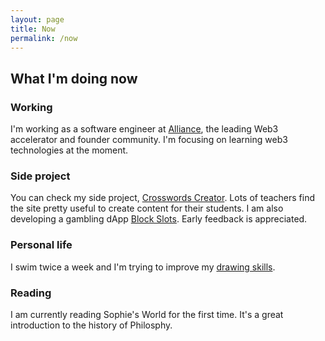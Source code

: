```yaml
---
layout: page
title: Now
permalink: /now
---
```


## What I'm doing now

### Working

I'm working as a software engineer at [Alliance](https://alliance.xyz/), the leading Web3 accelerator and founder community. I'm focusing on learning web3 technologies at the moment.

### Side project

You can check my side project, [Crosswords Creator](http://crosswordscreator.com/). Lots of teachers find the site pretty useful to create content for their students.
I am also developing a gambling dApp [Block Slots](https://blockslots.xyz/). Early feedback is appreciated.

### Personal life

I swim twice a week and I'm trying to improve my [drawing skills](https://www.behance.net/lfsmoura).

### Reading

I am currently reading Sophie's World for the first time. It's a great introduction to the history of Philosphy.
